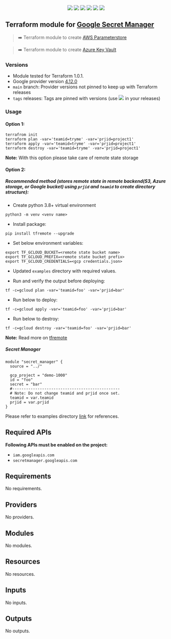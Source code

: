<p align="center">
    <a href="https://github.com/tomarv2/terraform-google-secret-manager/actions/workflows/pre-commit.yml" alt="Pre Commit">
        <img src="https://github.com/tomarv2/terraform-google-secret-manager/actions/workflows/pre-commit.yml/badge.svg?branch=main" /></a>
    <a href="https://www.apache.org/licenses/LICENSE-2.0" alt="license">
        <img src="https://img.shields.io/github/license/tomarv2/terraform-google-secret-manager" /></a>
    <a href="https://github.com/tomarv2/terraform-google-secret-manager/tags" alt="GitHub tag">
        <img src="https://img.shields.io/github/v/tag/tomarv2/terraform-google-secret-manager" /></a>
    <a href="https://github.com/tomarv2/terraform-google-secret-manager/pulse" alt="Activity">
        <img src="https://img.shields.io/github/commit-activity/m/tomarv2/terraform-google-secret-manager" /></a>
    <a href="https://stackoverflow.com/users/6679867/tomarv2" alt="Stack Exchange reputation">
        <img src="https://img.shields.io/stackexchange/stackoverflow/r/6679867"></a>
    <a href="https://twitter.com/intent/follow?screen_name=varuntomar2019" alt="follow on Twitter">
        <img src="https://img.shields.io/twitter/follow/varuntomar2019?style=social&logo=twitter"></a>
</p>

## Terraform module for [Google Secret Manager](https://cloud.google.com/secret-manager/docs/quickstart)

> :arrow_right:  Terraform module to create [AWS Parameterstore](https://registry.terraform.io/modules/tomarv2/parameterstore/aws/latest)

> :arrow_right:  Terraform module to create [Azure Key Vault](https://registry.terraform.io/modules/tomarv2/key-vault/azure/latest)

### Versions

- Module tested for Terraform 1.0.1.
- Google provider version [4.12.0](https://registry.terraform.io/providers/hashicorp/google/latest)
- `main` branch: Provider versions not pinned to keep up with Terraform releases
- `tags` releases: Tags are pinned with versions (use <a href="https://github.com/tomarv2/terraform-google-secret-manager/tags" alt="GitHub tag">
        <img src="https://img.shields.io/github/v/tag/tomarv2/terraform-google-secret-manager" /></a> in your releases)

### Usage

#### Option 1:

```
terrafrom init
terraform plan -var='teamid=tryme' -var='prjid=project1'
terraform apply -var='teamid=tryme' -var='prjid=project1'
terraform destroy -var='teamid=tryme' -var='prjid=project1'
```
**Note:** With this option please take care of remote state storage

#### Option 2:

##### Recommended method (stores remote state in remote backend(S3,  Azure storage, or Google bucket) using `prjid` and `teamid` to create directory structure):

- Create python 3.8+ virtual environment
```
python3 -m venv <venv name>
```

- Install package:
```
pip install tfremote --upgrade
```

- Set below environment variables:
```
export TF_GCLOUD_BUCKET=<remote state bucket name>
export TF_GCLOUD_PREFIX=<remote state bucket prefix>
export TF_GCLOUD_CREDENTIALS=<gcp credentials.json>
```

- Updated `examples` directory with required values.

- Run and verify the output before deploying:
```
tf -c=gcloud plan -var='teamid=foo' -var='prjid=bar'
```

- Run below to deploy:
```
tf -c=gcloud apply -var='teamid=foo' -var='prjid=bar'
```

- Run below to destroy:
```
tf -c=gcloud destroy -var='teamid=foo' -var='prjid=bar'
```

**Note:** Read more on [tfremote](https://github.com/tomarv2/tfremote)
##### Secret Manager
```
module "secret_manager" {
  source = "../"

  gcp_project = "demo-1000"
  id = "foo"
  secret = "bar"
  #-----------------------------------------------
  # Note: Do not change teamid and prjid once set.
  teamid = var.teamid
  prjid = var.prjid
}
```

Please refer to examples directory [link](examples) for references.

## Required APIs

**Following APIs must be enabled on the project:**

- `iam.googleapis.com`
- `secretmanager.googleapis.com`

<!-- BEGIN_TF_DOCS -->
## Requirements

No requirements.

## Providers

No providers.

## Modules

No modules.

## Resources

No resources.

## Inputs

No inputs.

## Outputs

No outputs.
<!-- END_TF_DOCS -->
